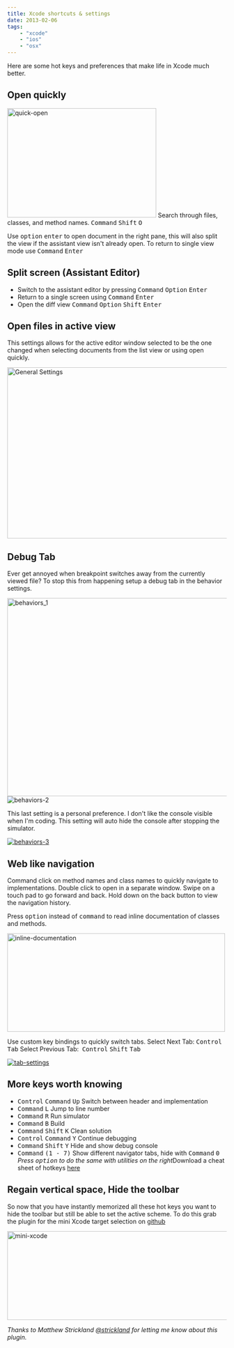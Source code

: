 ```yaml
---
title: Xcode shortcuts & settings
date: 2013-02-06
tags: 
    - "xcode"
    - "ios"
    - "osx"
---
```

Here are some hot keys and preferences that make life in Xcode much better.
<h2>Open quickly</h2>
<a href="https://mattcarrier.com/wp-content/uploads/2013/02/quick-open.jpg"><img class="wp-image-225 alignright" alt="quick-open" src="https://mattcarrier.com/wp-content/uploads/2013/02/quick-open.jpg" width="342" height="251" /></a> Search through files, classes, and method names.
<kbd>Command</kbd> <kbd>Shift</kbd> <kbd>O</kbd>

Use <kbd>option</kbd> <kbd>enter</kbd> to open document in the right pane, this will also split the view if the assistant view isn't already open. To return to single view mode use <kbd>Command</kbd> <kbd>Enter</kbd>
<h2>Split screen (Assistant Editor)</h2>
<ul>
    <li>Switch to the assistant editor by pressing <kbd>Command</kbd> <kbd>Option</kbd> <kbd>Enter</kbd></li>
    <li>Return to a single screen using <kbd>Command</kbd> <kbd>Enter</kbd></li>
    <li>Open the diff view <kbd>Command</kbd> <kbd>Option</kbd> <kbd>Shift</kbd> <kbd>Enter</kbd></li>
</ul>
<h2>Open files in active view</h2>
This settings allows for the active editor window selected to be the one changed when selecting documents from the list view or using open quickly.

<a href="https://mattcarrier.com/wp-content/uploads/2013/02/Active-View.jpg"><img class="alignnone  wp-image-217" alt="General Settings" src="https://mattcarrier.com/wp-content/uploads/2013/02/Active-View-1024x644.jpg" width="625" height="393" /></a>
<h2>Debug Tab</h2>
Ever get annoyed when breakpoint switches away from the currently viewed file?
To stop this from happening setup a debug tab in the behavior settings.

<a href="https://mattcarrier.com/wp-content/uploads/2013/02/behaviors_1.jpg"><img class="alignnone size-large wp-image-256" alt="behaviors_1" src="https://mattcarrier.com/wp-content/uploads/2013/02/behaviors_1-1024x747.jpg" width="625" height="455" /></a><img class="alignnone  wp-image-219" alt="behaviors-2" src="https://mattcarrier.com/wp-content/uploads/2013/02/behaviors_2.jpg" />

This last setting is a personal preference. I don't like the console visible when I'm coding. This setting will auto hide the console after stopping the simulator.

<a href="https://mattcarrier.com/wp-content/uploads/2013/02/behaviors_3.jpg"><img class="alignnone  wp-image-220" alt="behaviors-3" src="https://mattcarrier.com/wp-content/uploads/2013/02/behaviors_3.jpg" /></a>
<h2>Web like navigation</h2>
Command click on method names and class names to quickly navigate to implementations.
Double click to open in a separate window. Swipe on a touch pad to go forward and back. Hold down on the back button to view the navigation history.

Press <kbd>option</kbd> instead of <kbd>command</kbd> to read inline documentation of classes and methods.

<a href="https://mattcarrier.com/wp-content/uploads/2013/02/inline-documentation.jpg"><img class="alignnone  wp-image-227" alt="inline-documentation" src="https://mattcarrier.com/wp-content/uploads/2013/02/inline-documentation-1024x463.jpg" width="500" height="226" /></a>

Use custom key bindings to quickly switch tabs.
Select Next Tab: <kbd>Control</kbd> <kbd>Tab</kbd>
Select Previous Tab:  <kbd>Control</kbd> <kbd>Shift</kbd> <kbd>Tab</kbd>

<a href="https://mattcarrier.com/wp-content/uploads/2013/02/tab-settings.jpg"><img class="alignnone  wp-image-228" alt="tab-settings" src="https://mattcarrier.com/wp-content/uploads/2013/02/tab-settings.jpg" /></a>
<h2>More keys worth knowing</h2>
<ul>
    <li><kbd>Control</kbd> <kbd>Command</kbd> <kbd>Up</kbd> Switch between header and implementation</li>
    <li><kbd>Command</kbd> <kbd>L</kbd> Jump to line number</li>
    <li><kbd>Command</kbd> <kbd>R</kbd> Run simulator</li>
    <li><kbd>Command</kbd> <kbd>B</kbd> Build</li>
    <li><kbd>Command</kbd> <kbd>Shift</kbd> <kbd>K</kbd> Clean solution</li>
    <li><kbd>Control</kbd> <kbd>Command</kbd> <kbd>Y</kbd> Continue debugging</li>
    <li><kbd>Command</kbd> <kbd>Shift</kbd> <kbd>Y</kbd> Hide and show debug console</li>
    <li><kbd>Command</kbd> <kbd>(1 - 7)</kbd> Show different navigator tabs, hide with <kbd>Command</kbd> <kbd>0</kbd>
    <em><em>Press <kbd>option</kbd> to do the same with utilities on the right</em></em>Download a cheat sheet of hotkeys <a title="here" href="http://cocoasamurai.blogspot.com/2011/03/xcode-4-keyboard-shortcuts-now.html" target="_blank">here</a></li>
</ul>
<h2>Regain vertical space, Hide the toolbar</h2>
So now that you have instantly memorized all these hot keys you want to hide the toolbar but still be able to set the active scheme. To do this grab the plugin for the mini Xcode target selection on <a href="https://github.com/omz/MiniXcode">github</a>

<a href="https://mattcarrier.com/wp-content/uploads/2013/02/mini-xcode.jpg"><img class="alignnone  wp-image-226" alt="mini-xcode" src="https://mattcarrier.com/wp-content/uploads/2013/02/mini-xcode-1024x335.jpg" width="625" height="204" /></a>

<em>Thanks to Matthew Strickland <a href="https://twitter.com/strickland">@strickland</a> for letting me know about this plugin.</em>
